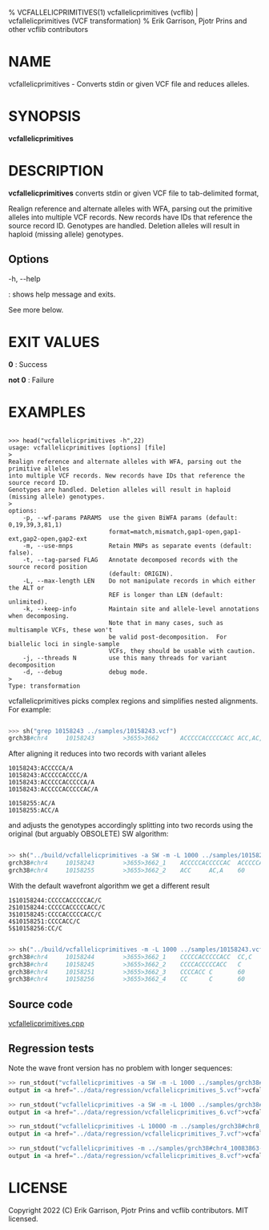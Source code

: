 % VCFALLELICPRIMITIVES(1) vcfallelicprimitives (vcflib) | vcfallelicprimitives (VCF transformation)
% Erik Garrison, Pjotr Prins and other vcflib contributors

# NAME

vcfallelicprimitives - Converts stdin or given VCF file and reduces alleles.

# SYNOPSIS

**vcfallelicprimitives**

# DESCRIPTION

**vcfallelicprimitives** converts stdin or given VCF file to tab-delimited format,

Realign reference and alternate alleles with WFA, parsing out the primitive alleles
into multiple VCF records. New records have IDs that reference the source record ID.
Genotypes are handled. Deletion alleles will result in haploid (missing allele) genotypes.

## Options

-h, --help

: shows help message and exits.

See more below.

# EXIT VALUES

**0**
: Success

**not 0**
: Failure

# EXAMPLES


<!--

    >>> from pytest.rtest import run_stdout, head, cat, sh

-->

```

>>> head("vcfallelicprimitives -h",22)
usage: vcfallelicprimitives [options] [file]
>
Realign reference and alternate alleles with WFA, parsing out the primitive alleles
into multiple VCF records. New records have IDs that reference the source record ID.
Genotypes are handled. Deletion alleles will result in haploid (missing allele) genotypes.
>
options:
    -p, --wf-params PARAMS  use the given BiWFA params (default: 0,19,39,3,81,1)
                            format=match,mismatch,gap1-open,gap1-ext,gap2-open,gap2-ext
    -m, --use-mnps          Retain MNPs as separate events (default: false).
    -t, --tag-parsed FLAG   Annotate decomposed records with the source record position
                            (default: ORIGIN).
    -L, --max-length LEN    Do not manipulate records in which either the ALT or
                            REF is longer than LEN (default: unlimited).
    -k, --keep-info         Maintain site and allele-level annotations when decomposing.
                            Note that in many cases, such as multisample VCFs, these won't
                            be valid post-decomposition.  For biallelic loci in single-sample
                            VCFs, they should be usable with caution.
    -j, --threads N         use this many threads for variant decomposition
    -d, --debug             debug mode.
>
Type: transformation

```

vcfallelicprimitives picks complex regions and simplifies nested alignments. For example:

```python

>>> sh("grep 10158243 ../samples/10158243.vcf")
grch38#chr4     10158243        >3655>3662      ACCCCCACCCCCACC ACC,AC,ACCCCCACCCCCAC,ACCCCCACC,ACA     60      .       AC=64,3,2,3,1;AF=0.719101,0.0337079,0.0224719,0.0337079,0.011236;AN=89;AT=>3655>3656>3657>3658>3659>3660>3662,>3655>3656>3660>3662,>3655>3660>3662,>3655>3656>3657>3658>3660>3662,>3655>3656>3657>3660>3662,>3655>3656>3661>3662;NS=45;LV=0     GT      0|0     1|1     1|1     1|0     5|1     0|4     0|1     0|1     1|1     1|1     1|1     1|1     1|1     1|1     1|1     4|3     1|1     1|1     1|1     1|0     1|0     1|0     1|0     1|1     1|1     1|4     1|1     1|1     3|0     1|0     1|1     0|1     1|1     1|1     2|1     1|2     1|1     1|1     0|1     1|1     1|1     1|0     1|2     1|1     0

```

After aligning it reduces into two records with variant alleles

```
10158243:ACCCCCA/A
10158243:ACCCCCACCCC/A
10158243:ACCCCCACCCCCA/A
10158243:ACCCCCACCCCCAC/A

10158255:AC/A
10158255:ACC/A
```

and adjusts the genotypes accordingly splitting into two records using the original (but arguably OBSOLETE) SW algorithm:

```python

>> sh("../build/vcfallelicprimitives -a SW -m -L 1000 ../samples/10158243.vcf|grep -v ^\#")
grch38#chr4     10158243        >3655>3662_1    ACCCCCACCCCCAC  ACCCCCAC,ACAC,AC,A      60      .       AC=3,1,64,3;AF=0.0337079,0.011236,0.719101,0.0337079;LEN=6,10,12,13;ORIGIN=grch38#chr4:10158243,grch38#chr4:10158243,grch38#chr4:10158243,grch38#chr4:10158243;TYPE=del,del,del,del     GT      0|0     3|3     3|3     3|0     2|3     0|1     0|3     0|3     3|3     3|3     3|3     3|3     3|3     3|3     3|3     1|0     3|3     3|3     3|3     3|0     3|0     3|0     3|0     3|3     3|3     3|1     3|3     3|3     0|0     3|0     3|3     0|3     3|3     3|3     4|3     3|4     3|3     3|3     0|3     3|3     3|3     3|0     3|4     3|3     0
grch38#chr4     10158255        >3655>3662_2    ACC     AC,A    60      .       AC=2,1;AF=0.0224719,0.011236;LEN=1,2;ORIGIN=grch38#chr4:10158243,grch38#chr4:10158243;TYPE=del,del      GT      0|0     .|.     .|.     .|0     2|.     0|0     0|.     0|.     .|.     .|.     .|.     .|.     .|.     .|.     .|.     0|1     .|.     .|.     .|.     .|0     .|0     .|0     .|0     .|.     .|.     .|0     .|.     .|.     1|0     .|0     .|.     0|.     .|.     .|.     .|.     .|.     .|.     .|.     0|.     .|.     .|.     .|0     .|.     .|.     0

```

With the default wavefront algorithm we get a different result

```
1$10158244:CCCCCACCCCCAC/C
2$10158244:CCCCCACCCCCACC/C
3$10158245:CCCCACCCCCACC/C
4$10158251:CCCCACC/C
5$10158256:CC/C
```

```python

>> sh("../build/vcfallelicprimitives -m -L 1000 ../samples/10158243.vcf|grep -v ^\#")
grch38#chr4     10158244        >3655>3662_1    CCCCCACCCCCACC  CC,C    60      .       AC=1,3;AF=0.011236,0.0337079;LEN=12,13;ORIGIN=grch38#chr4:10158243,grch38#chr4:10158243;TYPE=del,del    GT      0|0     0|0     0|0     0|0     1|0     0|0     0|0     0|0     0|0     0|0     0|0     0|0     0|0     0|0     0|0     0|0     0|0     0|0     0|0     0|0     0|0     0|0     0|0     0|0     0|0     0|0     0|0     0|0     0|0     0|0     0|0     0|0     0|0     0|0     2|0     0|2     0|0     0|0     0|0     0|0     0|0     0|0     0|2     0|0     0
grch38#chr4     10158245        >3655>3662_2    CCCCACCCCCACC   C       60      .       AC=64;AF=0.719101;LEN=12;ORIGIN=grch38#chr4:10158243;TYPE=del   GT      0|0     1|1     1|1     1|0     .|1     0|0     0|1     0|1     1|1     1|1     1|1     1|1     1|1     1|1     1|1     0|0     1|1     1|1     1|1     1|0     1|0     1|0     1|0     1|1     1|1     1|0     1|1     1|1     0|0     1|0     1|1     0|1     1|1     1|1     .|1     1|.     1|1     1|1     0|1     1|1     1|1     1|0     1|.     1|1     0
grch38#chr4     10158251        >3655>3662_3    CCCCACC C       60      .       AC=3;AF=0.0337079;LEN=6;ORIGIN=grch38#chr4:10158243;TYPE=del    GT      0|0     .|.     .|.     .|0     .|.     0|1     0|.     0|.     .|.     .|.     .|.     .|.     .|.     .|.     .|.     1|0     .|.     .|.     .|.     .|0     .|0     .|0     .|0     .|.     .|.     .|1     .|.     .|.     0|0     .|0     .|.     0|.     .|.     .|.     .|.     .|.     .|.     .|.     0|.     .|.     .|.     .|0     .|.     .|.     0
grch38#chr4     10158256        >3655>3662_4    CC      C       60      .       AC=2;AF=0.0224719;LEN=1;ORIGIN=grch38#chr4:10158243;TYPE=del    GT      0|0     .|.     .|.     .|0     .|.     0|.     0|.     0|.     .|.     .|.     .|.     .|.     .|.     .|.     .|.     .|1     .|.     .|.     .|.     .|0     .|0     .|0     .|0     .|.     .|.     .|.     .|.     .|.     1|0     .|0     .|.     0|.     .|.     .|.     .|.     .|.     .|.     .|.     0|.     .|.     .|.     .|0     .|.     .|.     0

```


## Source code

[vcfallelicprimitives.cpp](../../src/vcfallelicprimitives.cpp)

## Regression tests

Note the wave front version has no problem with longer sequences:

```python
>> run_stdout("vcfallelicprimitives -a SW -m -L 1000 ../samples/grch38#chr8_36353854-36453166.vcf", ext="vcf")
output in <a href="../data/regression/vcfallelicprimitives_5.vcf">vcfallelicprimitives_5.vcf</a>

>> run_stdout("vcfallelicprimitives -a SW -m -L 1000 ../samples/grch38#chr4_10083863-10181258.vcf", ext="vcf")
output in <a href="../data/regression/vcfallelicprimitives_6.vcf">vcfallelicprimitives_6.vcf</a>

>> run_stdout("vcfallelicprimitives -L 10000 -m ../samples/grch38#chr8_36353854-36453166.vcf", ext="vcf")
output in <a href="../data/regression/vcfallelicprimitives_7.vcf">vcfallelicprimitives_7.vcf</a>

>> run_stdout("vcfallelicprimitives -m ../samples/grch38#chr4_10083863-10181258.vcf", ext="vcf")
output in <a href="../data/regression/vcfallelicprimitives_8.vcf">vcfallelicprimitives_8.vcf</a>

```

# LICENSE

Copyright 2022 (C) Erik Garrison, Pjotr Prins and vcflib contributors. MIT licensed.
